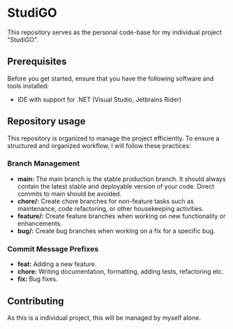# StudiGO

This repository serves as the personal code-base for my individual project "StudiGO".

## Prerequisites
Before you get started, ensure that you have the following software and tools installed:
- IDE with support for .NET (Visual Studio, Jetbrains Rider)

## Repository usage
This repository is organized to manage the project efficiently. To ensure a structured and organized workflow, I will follow these practices:

### Branch Management
- **main:** The main branch is the stable production branch. It should always contain the latest stable and deployable version of your code. Direct commits to main should be avoided.
- **chore/:** Create chore branches for non-feature tasks such as maintenance, code refactoring, or other housekeeping activities. 
- **feature/:** Create feature branches when working on new functionality or enhancements.
- **bug/:** Create bug branches when working on a fix for a specific bug.

### Commit Message Prefixes
- **feat:** Adding a new feature.
- **chore:** Writing documentation, formatting, adding tests, refactoring etc.
- **fix:** Bug fixes.

## Contributing
As this is a individual project, this will be managed by myself alone.

